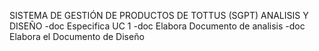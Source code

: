 SISTEMA DE GESTIÓN DE PRODUCTOS DE TOTTUS (SGPT)
ANALISIS Y DISEÑO
-doc Especifica UC 1
-doc Elabora Documento de analisis
-doc Elabora el Documento de Diseño
